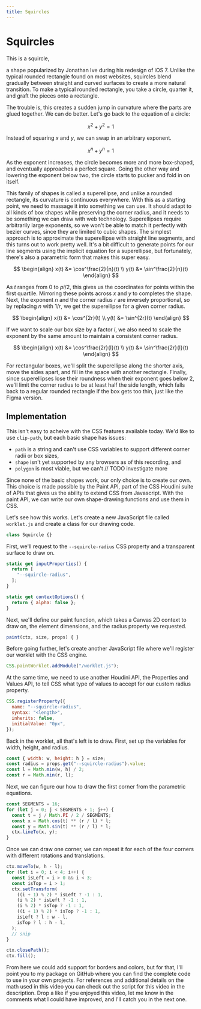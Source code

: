 ```yaml
---
title: Squircles
---
```


# Squircles

This is a squircle,

<!--
TODO
-->

a shape popularized by Jonathan Ive during his redesign of iOS 7. Unlike the typical rounded rectangle found on most websites, squircles blend gradually between straight and curved surfaces to create a more natural transition. To make a typical rounded rectangle, you take a circle, quarter it, and graft the pieces onto a rectangle.

<!--
TODO
-->

The trouble is, this creates a sudden jump in curvature where the parts are glued together. We can do better. Let's go back to the equation of a circle:

$$ x^2 + y^2 = 1 $$

Instead of squaring $x$ and $y$, we can swap in an arbitrary exponent.

$$ x^n + y^n = 1 $$

As the exponent increases, the circle becomes more and more box-shaped, and eventually approaches a perfect square. Going the other way and lowering the exponent below two, the circle starts to pucker and fold in on itself.

This family of shapes is called a superellipse, and unlike a rounded rectangle, its curvature is continuous everywhere. With this as a starting point, we need to massage it into something we can use. It should adapt to all kinds of box shapes while preserving the corner radius, and it needs to be something we can draw with web technology. Superellipses require arbitrarily large exponents, so we won't be able to match it perfectly with bezier curves, since they are limited to cubic shapes. The simplest approach is to approximate the superellipse with straight line segments, and this turns out to work pretty well. It's a bit difficult to generate points for our line segments using the implicit equation for a superellipse, but fortunately, there's also a parametric form that makes this super easy.

$$
\begin{align}
x(t) &= \cos^\frac{2}{n}(t) \\
y(t) &= \sin^\frac{2}{n}(t)
\end{align}
$$

As $t$ ranges from $0$ to $pi/2$, this gives us the coordinates for points within the first quartile. Mirroring these points across $x$ and $y$ to completes the shape. Next, the exponent $n$ and the corner radius $r$ are inversely proportional, so by replacing $n$ with $1/r$, we get the superellipse for a given corner radius.

$$
\begin{align}
x(t) &= \cos^{2r}(t) \\
y(t) &= \sin^{2r}(t)
\end{align}
$$

If we want to scale our box size by a factor $l$, we also need to scale the exponent by the same amount to maintain a consistent corner radius.

$$
\begin{align}
x(t) &= \cos^\frac{2r}{l}(t) \\
y(t) &= \sin^\frac{2r}{l}(t)
\end{align}
$$

For rectangular boxes, we'll split the superellipse along the shorter axis, move the sides apart, and fill in the space with another rectangle. Finally, since superellipses lose their roundness when their exponent goes below 2, we'll limit the corner radius to be at least half the side length, which falls back to a regular rounded rectangle if the box gets too thin, just like the Figma version.

## Implementation

This isn't easy to acheive with the CSS features available today. We'd like to use `clip-path`, but each basic shape has issues:

- `path` is a string and can't use CSS variables to support different corner radii or box sizes,
- `shape` isn't yet supported by any browsers as of this recording, and
- `polygon` is most viable, but we can't // TODO investigate more

Since none of the basic shapes work, our only choice is to create our own. This choice is made possible by the Paint API, part of the CSS Houdini suite of APIs that gives us the ability to extend CSS from Javascript. With the paint API, we can write our own shape-drawing functions and use them in CSS.

Let's see how this works. Let's create a new JavaScript file called `worklet.js` and create a class for our drawing code.

```js
class Squircle {}
```

First, we'll request to the `--squircle-radius` CSS property and a transparent surface to draw on.

```js
static get inputProperties() {
  return [
    "--squircle-radius",
  ];
}

static get contextOptions() {
  return { alpha: false };
}
```

Next, we'll define our paint function, which takes a Canvas 2D context to draw on, the element dimensions, and the radius property we requested.

```js
paint(ctx, size, props) { }
```

Before going further, let's create another JavaScript file where we'll register our worklet with the CSS engine.

```js
CSS.paintWorklet.addModule("/worklet.js");
```

At the same time, we need to use another Houdini API, the Properties and Values API, to tell CSS what type of values to accept for our custom radius property.

```js
CSS.registerProperty({
  name: "--squircle-radius",
  syntax: "<length>",
  inherits: false,
  initialValue: "0px",
});
```

Back in the worklet, all that's left is to draw. First, set up the variables for width, height, and radius.

```js
const { width: w, height: h } = size;
const radius = props.get("--squircle-radius").value;
const l = Math.min(w, h) / 2;
const r = Math.min(r, l);
```

Next, we can figure our how to draw the first corner from the parametric equations.

```js
const SEGMENTS = 16;
for (let j = 0; j < SEGMENTS + 1; j++) {
  const t = j / Math.PI / 2 / SEGMENTS;
  const x = Math.cos(t) ** (r / l) * l;
  const y = Math.sin(t) ** (r / l) * l;
  ctx.lineTo(x, y);
}
```

Once we can draw one corner, we can repeat it for each of the four corners with different rotations and translations.

```js
ctx.moveTo(w, h - l);
for (let i = 0; i < 4; i++) {
  const isLeft = i > 0 && i < 3;
  const isTop = i > 1;
  ctx.setTransform(
    ((i + 1) % 2) * isLeft ? -1 : 1,
    (i % 2) * isLeft ? -1 : 1,
    (i % 2) * isTop ? -1 : 1,
    ((i + 1) % 2) * isTop ? -1 : 1,
    isLeft ? l : w - l,
    isTop ? l : h - l,
  );
  // snip
}

ctx.closePath();
ctx.fill();
```

From here we could add support for borders and colors, but for that, I'll point you to my package on GitHub where you can find the complete code to use in your own projects. For references and additional details on the math used in this video you can check out the script for this video in the description. Drop a like if you enjoyed this video, let me know in the comments what I could have improved, and I'll catch you in the next one.
